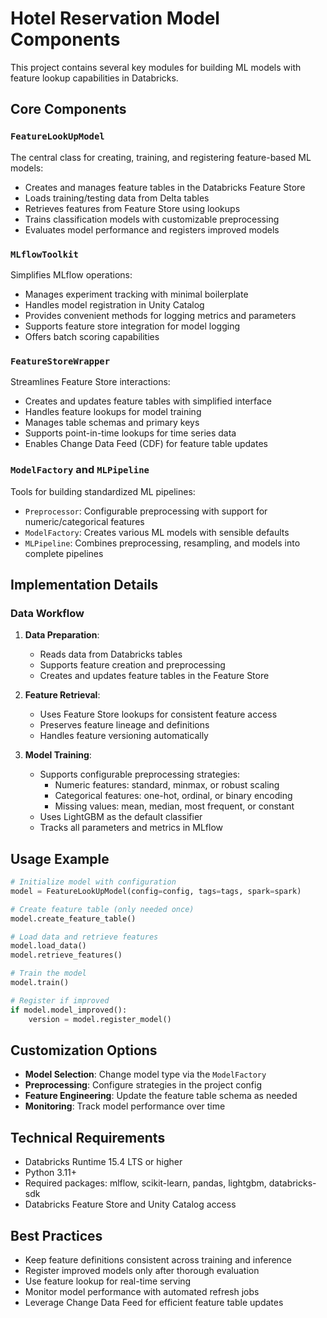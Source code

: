 # Hotel Reservation Model Components

This project contains several key modules for building ML models with feature lookup capabilities in Databricks.

## Core Components

### `FeatureLookUpModel`

The central class for creating, training, and registering feature-based ML models:

- Creates and manages feature tables in the Databricks Feature Store
- Loads training/testing data from Delta tables
- Retrieves features from Feature Store using lookups
- Trains classification models with customizable preprocessing
- Evaluates model performance and registers improved models

### `MLflowToolkit`

Simplifies MLflow operations:

- Manages experiment tracking with minimal boilerplate
- Handles model registration in Unity Catalog
- Provides convenient methods for logging metrics and parameters
- Supports feature store integration for model logging
- Offers batch scoring capabilities

### `FeatureStoreWrapper`

Streamlines Feature Store interactions:

- Creates and updates feature tables with simplified interface
- Handles feature lookups for model training
- Manages table schemas and primary keys
- Supports point-in-time lookups for time series data
- Enables Change Data Feed (CDF) for feature table updates

### `ModelFactory` and `MLPipeline`

Tools for building standardized ML pipelines:

- `Preprocessor`: Configurable preprocessing with support for numeric/categorical features
- `ModelFactory`: Creates various ML models with sensible defaults
- `MLPipeline`: Combines preprocessing, resampling, and models into complete pipelines

## Implementation Details

### Data Workflow

1. **Data Preparation**: 
   - Reads data from Databricks tables
   - Supports feature creation and preprocessing
   - Creates and updates feature tables in the Feature Store

2. **Feature Retrieval**:
   - Uses Feature Store lookups for consistent feature access
   - Preserves feature lineage and definitions
   - Handles feature versioning automatically

3. **Model Training**:
   - Supports configurable preprocessing strategies:
     - Numeric features: standard, minmax, or robust scaling
     - Categorical features: one-hot, ordinal, or binary encoding
     - Missing values: mean, median, most frequent, or constant
   - Uses LightGBM as the default classifier
   - Tracks all parameters and metrics in MLflow

## Usage Example

```python
# Initialize model with configuration
model = FeatureLookUpModel(config=config, tags=tags, spark=spark)

# Create feature table (only needed once)
model.create_feature_table()

# Load data and retrieve features
model.load_data()
model.retrieve_features()

# Train the model
model.train()

# Register if improved
if model.model_improved():
    version = model.register_model()
```

## Customization Options

- **Model Selection**: Change model type via the `ModelFactory`
- **Preprocessing**: Configure strategies in the project config
- **Feature Engineering**: Update the feature table schema as needed
- **Monitoring**: Track model performance over time

## Technical Requirements

- Databricks Runtime 15.4 LTS or higher
- Python 3.11+
- Required packages: mlflow, scikit-learn, pandas, lightgbm, databricks-sdk
- Databricks Feature Store and Unity Catalog access

## Best Practices

- Keep feature definitions consistent across training and inference
- Register improved models only after thorough evaluation
- Use feature lookup for real-time serving
- Monitor model performance with automated refresh jobs
- Leverage Change Data Feed for efficient feature table updates